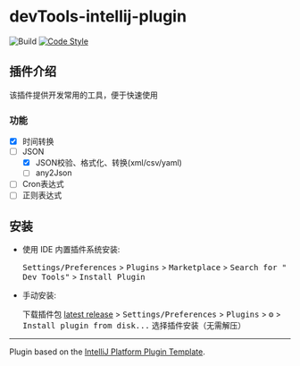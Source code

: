 # devTools-intellij-plugin

![Build](https://github.com/motui/meican-intellij-plugin/workflows/Build/badge.svg)
[![Code Style](https://img.shields.io/badge/code%20style-%E2%9D%A4-FF4081.svg)](https://github.com/motui/devTools-intellij-plugin)

## 插件介绍
<!-- Plugin description -->
<!-- Plugin description end -->
该插件提供开发常用的工具，便于快速使用

### 功能
- [X] 时间转换
- [ ] JSON
  - [X] JSON校验、格式化、转换(xml/csv/yaml)
  - [ ] any2Json
- [ ] Cron表达式
- [ ] 正则表达式

## 安装
- 使用 IDE 内置插件系统安装:

  <kbd>Settings/Preferences</kbd> > <kbd>Plugins</kbd> > <kbd>Marketplace</kbd> > <kbd>Search for "
  Dev Tools"</kbd> >
  <kbd>Install Plugin</kbd>
- 手动安装:

  下载插件包 [latest release](https://github.com/motui/devTools-intellij-plugin/releases/latest) >
  <kbd>Settings/Preferences</kbd> > <kbd>Plugins</kbd> > <kbd>⚙️</kbd> > <kbd>Install plugin from disk...</kbd>
  选择插件安装（无需解压）

---
Plugin based on the [IntelliJ Platform Plugin Template][template].

[template]: https://github.com/JetBrains/intellij-platform-plugin-template
